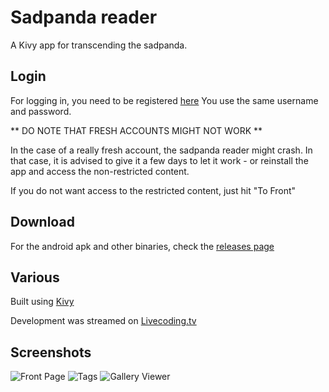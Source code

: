 # Sadpanda reader

A Kivy app for transcending the sadpanda.

## Login

For logging in, you need to be registered [here](http://e-hentai.org/)
You use the same username and password.

** DO NOTE THAT FRESH ACCOUNTS MIGHT NOT WORK **

In the case of a really fresh account, the sadpanda reader might crash.
In that case, it is advised to give it a few days to let it work - or reinstall
the app and access the non-restricted content.

If you do not want access to the restricted content, just hit "To Front"

## Download

For the android apk and other binaries, check the [releases page](https://github.com/cruor99/sadpandareader/releases)

## Various


Built using [Kivy](https://kivy.org)

Development was streamed on [Livecoding.tv](https://www.livecoding.tv/cruor99/)

## Screenshots

![Front Page](http://i.imgur.com/F2ocLX8.png)
![Tags](http://i.imgur.com/VnZsx8g.png)
![Gallery Viewer](http://i.imgur.com/SFX2GdA.png)



